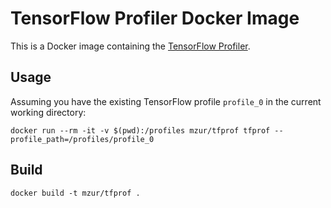 # TensorFlow Profiler Docker Image

This is a Docker image containing the [TensorFlow Profiler](https://github.com/tensorflow/tensorflow/tree/master/tensorflow/core/profiler).

## Usage

Assuming you have the existing TensorFlow profile `profile_0` in the current working directory:

```
docker run --rm -it -v $(pwd):/profiles mzur/tfprof tfprof --profile_path=/profiles/profile_0
```

## Build

```
docker build -t mzur/tfprof .
```
